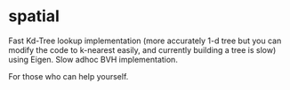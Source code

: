 # spatial
Fast Kd-Tree lookup implementation (more accurately 1-d tree but you can modify the code to k-nearest easily, and currently building a tree is slow) using Eigen.
Slow adhoc BVH implementation.

For those who can help yourself.
